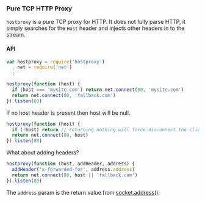 ### Pure TCP HTTP Proxy

`hostproxy` is a pure TCP proxy for HTTP. It does not fully parse HTTP, it simply searches for the `Host` header and injects other headers in to the stream.

#### API

```javascript
var hostproxy = require('hostproxy')
  , net = require('net')
  ;

hostproxy(function (host) {
  if (host === 'mysite.com') return net.connect(80, 'mysite.com')
  return net.connect(80, 'fallback.com')
}).listen(80)
```

If no host header is present then host will be null.

```javascript
hostproxy(function (host) {
  if (!host) return // returning nothing will force disconnect the client
  return net.connect(80, host)
}).listen(80)
```

What about adding headers?

```javascript
hostproxy(function (host, addHeader, address) {
  addHeader('x-forwarded-for', address.address)
  return net.connect(80, host || 'fallback.com')
}).listen(80)
```

The `address` param is the return value from [socket.address()](http://nodejs.org/api/net.html#net_socket_address).


